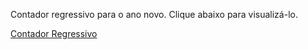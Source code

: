 Contador regressivo para o ano novo. Clique abaixo para visualizá-lo.

<a href="https://didi-loiola.github.io/contadorRegressivo/">Contador Regressivo</a>
